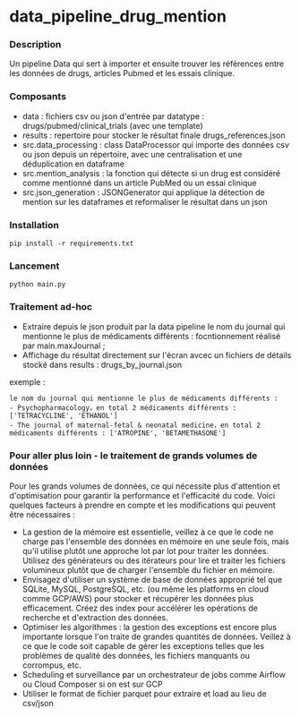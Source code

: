 # data_pipeline_drug_mention

### Description
Un pipeline Data qui sert à importer et ensuite trouver les références entre les données de drugs, articles Pubmed et les essais clinique. 

### Composants
- data : fichiers csv ou json d'entrée par datatype : drugs/pubmed/clinical_trials (avec une template)
- results : repertoire pour stocker le résultat finale drugs_references.json
- src.data_processing : class DataProcessor qui importe des données csv ou json depuis un répertoire, avec une centralisation et une déduplication en dataframe
- src.mention_analysis : la fonction qui détecte si un drug est considéré comme mentionné dans un article PubMed ou un essai clinique
- src.json_generation : JSONGenerator qui applique la détection de mention sur les dataframes et reformaliser le résultat dans un json

### Installation
```
pip install -r requirements.txt
```

### Lancement
```
python main.py
```

### Traitement ad-hoc
- Extraire depuis le json produit par la data pipeline le nom du journal qui mentionne le plus de
médicaments différents : focntionnement réalisé par main.maxJournal ; 
- Affichage du résultat directement sur l'écran avcec un fichiers de détails stocké dans results : drugs_by_journal.json

exemple :
```
le nom du journal qui mentionne le plus de médicaments différents :
- Psychopharmacology，en total 2 médicaments différents : ['TETRACYCLINE', 'ETHANOL']
- The journal of maternal-fetal & neonatal medicine，en total 2 médicaments différents : ['ATROPINE', 'BETAMETHASONE']
```
### Pour aller plus loin - le traitement de grands volumes de données 
Pour les grands volumes de données, ce qui nécessite plus d'attention et d'optimisation pour garantir la performance et l'efficacité du code. Voici quelques facteurs à prendre en compte et les modifications qui peuvent être nécessaires :
- La gestion de la mémoire est essentielle, veillez à ce que le code ne charge pas l'ensemble des données en mémoire en une seule fois, mais qu'il utilise plutôt une approche lot par lot pour traiter les données.
Utilisez des générateurs ou des itérateurs pour lire et traiter les fichiers volumineux plutôt que de charger l'ensemble du fichier en mémoire.
- Envisagez d'utiliser un système de base de données approprié tel que SQLite, MySQL, PostgreSQL, etc. (ou même les platforms en cloud comme GCP/AWS) pour stocker et récupérer les données plus efficacement.
Créez des index pour accélérer les opérations de recherche et d'extraction des données.
- Optimiser les algorithmes : la gestion des exceptions est encore plus importante lorsque l'on traite de grandes quantités de données. Veillez à ce que le code soit capable de gérer les exceptions telles que les problèmes de qualité des données, les fichiers manquants ou corrompus, etc.
- Scheduling et surveillance par un orchestrateur de jobs comme Airflow ou Cloud Composer si on est sur GCP
- Utiliser le format de fichier parquet pour extraire et load au lieu de csv/json 

